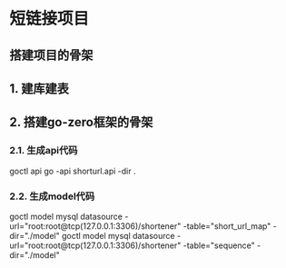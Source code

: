  # 短链接项目
 
## 搭建项目的骨架

## 1. 建库建表
## 2. 搭建go-zero框架的骨架
### 2.1. 生成api代码
   goctl api go -api shorturl.api -dir .
### 2.2. 生成model代码
   goctl model mysql datasource -url="root:root@tcp(127.0.0.1:3306)/shortener" -table="short_url_map" -dir="./model"
   goctl model mysql datasource -url="root:root@tcp(127.0.0.1:3306)/shortener" -table="sequence" -dir="./model"